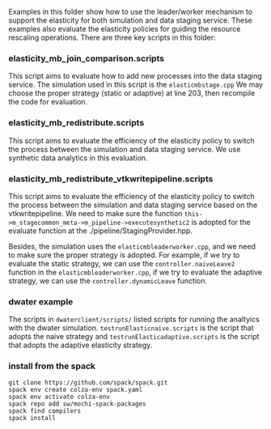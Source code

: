 
Examples in this folder show how to use the leader/worker mechanism to support the elasticity for both simulation and data staging service.
These examples also evaluate the elasticity policies for guiding the resource rescaling operations.
There are three key scripts in this folder:

### elasticity_mb_join_comparison.scripts

This script aims to evaluate how to add new processes into the data staging service.
The simulation used in this script is the `elasticmbstage.cpp`
We may choose the proper strategy (static or adaptive) at line 203, then recompile the code for evaluation.

### elasticity_mb_redistribute.scripts

This script aims to evaluate the efficiency of the elasticity policy to switch the process between the simulation and data staging service. We use synthetic data analytics in this evaluation.

### elasticity_mb_redistribute_vtkwritepipeline.scripts

This script aims to evaluate the efficiency of the elasticity policy to switch the process between the simulation and data staging service based on the vtkwritepipeline. We need to make sure the function `this->m_stagecommon_meta->m_pipeline->executesynthetic2` is 
adopted for the evaluate function at the ./pipeline/StagingProvider.hpp.

Besides, the simulation uses the `elasticmbleaderworker.cpp`, and we need to make sure the proper strategy is adopted. For example, if we try to evaluate the static strategy, we can use the `controller.naiveLeave2` function in the 
`elasticmbleaderworker.cpp`, if we try to evaluate the adaptive strategy, we can use the `controller.dynamicLeave` function.

### dwater example

The scripts in `dwaterclient/scripts/` listed scripts for running the analtyics with the dwater simulation. `testrunElasticnaive.scripts` is the script that adopts the naive strategy and `testrunElasticadaptive.scripts` is the script that adopts the adaptive elasticity strategy.


### install from the spack

```
git clone https://github.com/spack/spack.git
spack env create colza-env spack.yaml
spack env activate colza-env
spack repo add sw/mochi-spack-packages
spack find compilers
spack install
```